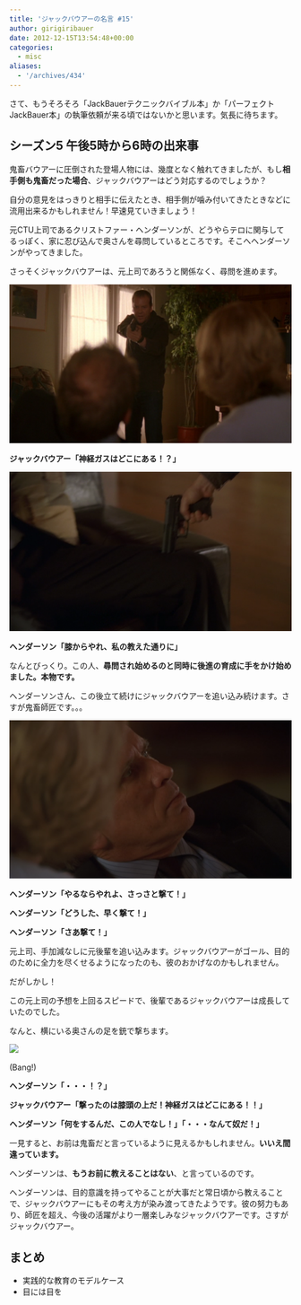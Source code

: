 ```yaml
---
title: 'ジャックバウアーの名言 #15'
author: girigiribauer
date: 2012-12-15T13:54:48+00:00
categories:
  - misc
aliases:
  - '/archives/434'
---
```

さて、もうそろそろ「JackBauerテクニックバイブル本」か「パーフェクトJackBauer本」の執筆依頼が来る頃ではないかと思います。気長に待ちます。

## シーズン5 午後5時から6時の出来事

鬼畜バウアーに圧倒された登場人物には、幾度となく触れてきましたが、もし**相手側も鬼畜だった場合**、ジャックバウアーはどう対応するのでしょうか？

自分の意見をはっきりと相手に伝えたとき、相手側が噛み付いてきたときなどに流用出来るかもしれません！早速見ていきましょう！

元CTU上司であるクリストファー・ヘンダーソンが、どうやらテロに関与してるっぽく、家に忍び込んで奥さんを尋問しているところです。そこへヘンダーソンがやってきました。

さっそくジャックバウアーは、元上司であろうと関係なく、尋問を進めます。

![ジャックバウアー「神経ガスはどこにある！？」][1]

**ジャックバウアー「神経ガスはどこにある！？」**

![ヘンダーソン「膝からやれ、私の教えた通りに」][2]

**ヘンダーソン「膝からやれ、私の教えた通りに」**

なんとびっくり。この人、**尋問され始めるのと同時に後進の育成に手をかけ始めました。本物です。**

ヘンダーソンさん、この後立て続けにジャックバウアーを追い込み続けます。さすが鬼畜師匠です。。。

![ヘンダーソン「やるならやれよ、さっさと撃て！」][3]

**ヘンダーソン「やるならやれよ、さっさと撃て！」**

**ヘンダーソン「どうした、早く撃て！」**

**ヘンダーソン「さあ撃て！」**

元上司、手加減なしに元後輩を追い込みます。ジャックバウアーがゴール、目的のために全力を尽くせるようになったのも、彼のおかげなのかもしれません。

だがしかし！

この元上司の予想を上回るスピードで、後輩であるジャックバウアーは成長していたのでした。

なんと、横にいる奥さんの足を銃で撃ちます。

![][4]

(Bang!)

**ヘンダーソン「・・・！？」**

**ジャックバウアー「撃ったのは膝頭の上だ！神経ガスはどこにある！！」**

**ヘンダーソン「何をするんだ、この人でなし！」「・・・なんて奴だ！」**

一見すると、お前は鬼畜だと言っているように見えるかもしれません。**いいえ間違っています。**

ヘンダーソンは、**もうお前に教えることはない**、と言っているのです。

ヘンダーソンは、目的意識を持ってやることが大事だと常日頃から教えることで、ジャックバウアーにもその考え方が染み渡ってきたようです。彼の努力もあり、師匠を超え、今後の活躍がより一層楽しみなジャックバウアーです。さすがジャックバウアー。

## まとめ

  * 実践的な教育のモデルケース
  * 目には目を

 [1]: /img/2012/12/24advent15-012.png
 [2]: /img/2012/12/24advent15-022.png
 [3]: /img/2012/12/24advent15-032.png
 [4]: /img/2012/12/24advent15-042.png

